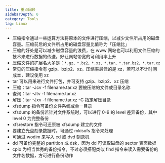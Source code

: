 ```yaml
---
title: 重点回顾
sidebarDepth: 0 
category: Tools 
tag: Linux
---
```



- 压缩指令通过一些运算方法将原本的文件进行压缩，以减少文件所占用的磁盘容量。压缩前后的文件所占用的磁盘容量比值称为「压缩比」
- 压缩的好处是可以减少磁盘容量的浪费，在 www 网站也可以利用文件压缩的技术来进行数据的传送，好让网站带宽的可利用率上升
- 压缩文件的扩展名大多是：`*.gz、*.bz2、*.xz、*.tar、*.tar.bz2、*.tar.xz`
- 常见的压缩指令有 gzip、bzip2、xz。压缩率最佳的是 xz，若可以不计时间成本，建议使用 xz
- tar 可以用来进行文件打包，并可支持 gzip、bzip2、xz 压缩
- 压缩：tar -Jcv -f filename.tar.xz 要被压缩的文件或目录名称
- 查询：tar -Jtv -f filename.tar.xz 
- 解压：tar -Jxv -f filename.tar.xz  -C 指定解压目录
- xfsdump 指令可备份文件系统或单一目录
- xfsdump 的备份若针对文件系统时，可以进行 0-9 的 level 差异备份，其中 level 0 为完整备份
- xfsrestore 指令可还原被 xfsdump 建立的文件
- 要建立光盘刻录数据时，可通过 mkisofs 指令来处理
- 可通过 wodim 来写入 cd 或 dvd 刻录机
- dd 可备份完整的 partition 或 dsk，因为 dd 可读取磁盘的 sector 表面数据
- cpio 为相当优秀的备份指令，不过必须搭配类似 find 指令来读入需要备份的文件名数据，方可进行备份动作